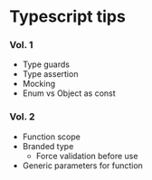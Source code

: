 # Typescript tips

### Vol. 1

- Type guards
- Type assertion
- Mocking
- Enum vs Object as const

### Vol. 2

- Function scope
- Branded type
  - Force validation before use
- Generic parameters for function
